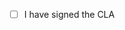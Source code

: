 <!-- 
Thanks for contributing to Spring Boot. Please provide a brief description of your pull-request and reference any related issue numbers (prefix references with #).
--> 

<!-- Please also confirm that you have signed the CLA by put an [X] in the box below: -->
- [ ] I have signed the CLA
